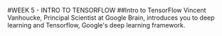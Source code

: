#WEEK 5 - INTRO TO TENSORFLOW
##Intro to TensorFlow
Vincent Vanhoucke, Principal Scientist at Google Brain, introduces you to deep learning and Tensorflow, Google's deep learning framework.